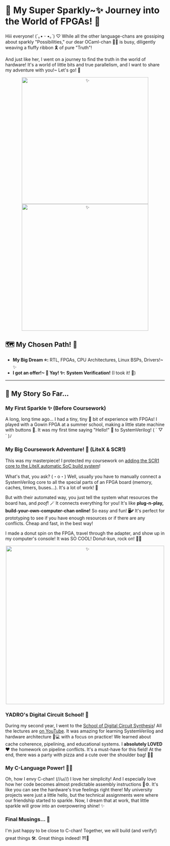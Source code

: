 # 💖 My Super Sparkly~✨ Journey into the World of FPGAs! 💖

Hiii everyone! (´｡• ᵕ •｡`) ♡ While all the other language-chans are gossiping about sparkly "Possibilities," our dear OCaml-chan 🎀🐫 is busy, diligently weaving a fluffy ribbon 🎗️ of pure "Truth"!

And just like her, I went on a journey to find the truth in the world of hardware! It's a world of little bits and true parallelism, and I want to share my adventure with you!~ Let's go! 🎉

<p align="center">
<img src="https://github.com/user-attachments/assets/c9d286c7-0efc-4b2d-8d88-3e0fc1a3d44a" alt="✨" width="400">
<img src="https://github.com/user-attachments/assets/9b628a22-69ff-424f-b6b7-13e07b1378f7" alt="✨" width="400"> 
</p>

## 🗺️ My Chosen Path! 💖

*   **My Big Dream ⭐:** RTL, FPGAs, CPU Architectures, Linux BSPs, Drivers!~ ✨
*   **I got an offer!~ 🎉 Yay! ✨:** **System Verification!** (I took it! 🥰)

---

## 📖 My Story So Far...

### My First Sparkle ✨ (Before Coursework)
A long, long time ago... I had a tiny, tiny 🌱 bit of experience with FPGAs! I played with a Gowin FPGA at a summer school, making a little state machine with buttons 🔴. It was my first time saying "Hello!" 👋 to SystemVerilog! ( ´ ▽ ` )ﾉ

### My Big Coursework Adventure! 🚀 (LiteX & SCR1)
This was my masterpiece! I protected my coursework on [adding the SCR1 core to the LiteX automatic SoC build system](https://github.com/Mukovenkov-Roman-Sergeyevich/scr1-colorlight-i9-litex)!

What's that, you ask? (・о・) Well, usually you have to manually connect a SystemVerilog core to all the special parts of an FPGA board (memory, caches, timers, buses...). It's a lot of work! 🥵

But with their automated way, you just tell the system what resources the board has, and *poof*! 🪄 It connects everything for you! It's like **plug-n-play, build-your-own-computer-chan online!** So easy and fun! 🖥️💕 It's perfect for prototyping to see if you have enough resources or if there are any conflicts. Cheap and fast, in the best way!

I made a donut spin on the FPGA, travel through the adapter, and show up in my computer's console! It was SO COOL! Donut-kun, rock on! 🍩💖
<p align="center">
<img src="https://github.com/user-attachments/assets/f385dba9-268a-411c-bde0-754818c04912" alt="✨" width="500">
</p>

### YADRO's Digital Circuit School! 🏫
During my second year, I went to the [School of Digital Circuit Synthesis](https://engineer.yadro.com/chip-design-school/)! All the lectures are [on YouTube](https://www.youtube.com/channel/UCqDmnd8PoScGaBbwnbsyy1g). It was amazing for learning SystemVerilog and hardware architecture 🧠💻 with a focus on practice! We learned about cache coherence, pipelining, and educational systems. I **absolutely LOVED ❤️** the homework on pipeline conflicts. It's a must-have for this field! At the end, there was a party with pizza and a cute over the shoulder bag! 🍕👜

### My C-Language Power! 💪💖
Oh, how I envy C-chan! (//ω//) I love her simplicity! And I especially love how her code becomes almost predictable assembly instructions 📜⚙️. It's like you can see the hardware's true feelings right there! My university projects were just a little hello, but the technical assignments were where our friendship started to sparkle. Now, I dream that at work, that little sparkle will grow into an overpowering shine! ✨

### Final Musings... 💭

I'm just happy to be close to C-chan! Together, we will build (and verify!) great things 🛠️. Great things indeed! ⛩️🎀
